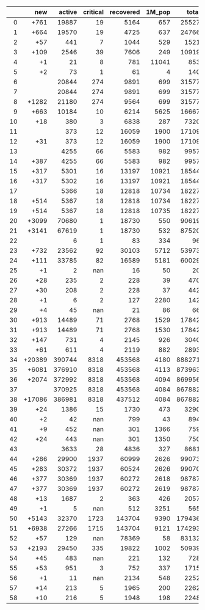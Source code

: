 |    |    new |   active |   critical |   recovered |   1M_pop |   total |
|---:|-------:|---------:|-----------:|------------:|---------:|--------:|
|  0 |   +761 |    19887 |         19 |        5164 |      657 |   25527 |
|  1 |   +664 |    19570 |         19 |        4725 |      637 |   24766 |
|  2 |    +57 |      441 |          7 |        1044 |      529 |    1521 |
|  3 |   +109 |     2546 |         39 |        7606 |      249 |   10919 |
|  4 |     +1 |       21 |          8 |         781 |    11041 |     853 |
|  5 |     +2 |       73 |          1 |          61 |        4 |     140 |
|  6 |        |    20844 |        274 |        9891 |      699 |   31577 |
|  7 |        |    20844 |        274 |        9891 |      699 |   31577 |
|  8 |  +1282 |    21180 |        274 |        9564 |      699 |   31577 |
|  9 |   +663 |    10184 |         10 |        6214 |     5625 |   16667 |
| 10 |    +18 |      380 |          3 |        6838 |      287 |    7320 |
| 11 |        |      373 |         12 |       16059 |     1900 |   17109 |
| 12 |    +31 |      373 |         12 |       16059 |     1900 |   17109 |
| 13 |        |     4255 |         66 |        5583 |      982 |    9957 |
| 14 |   +387 |     4255 |         66 |        5583 |      982 |    9957 |
| 15 |   +317 |     5301 |         16 |       13197 |    10921 |   18544 |
| 16 |   +317 |     5302 |         16 |       13197 |    10921 |   18544 |
| 17 |        |     5366 |         18 |       12818 |    10734 |   18227 |
| 18 |   +514 |     5367 |         18 |       12818 |    10734 |   18227 |
| 19 |   +514 |     5367 |         18 |       12818 |    10735 |   18227 |
| 20 |  +3099 |    70680 |          1 |       18730 |      550 |   90619 |
| 21 |  +3141 |    67619 |          1 |       18730 |      532 |   87520 |
| 22 |        |        6 |          1 |          83 |      334 |      96 |
| 23 |   +732 |    23562 |         92 |       30103 |     5712 |   53973 |
| 24 |   +111 |    33785 |         82 |       16589 |     5181 |   60029 |
| 25 |     +1 |        2 |        nan |          16 |       50 |      20 |
| 26 |    +28 |      235 |          2 |         228 |       39 |     470 |
| 27 |    +30 |      208 |          2 |         228 |       37 |     442 |
| 28 |     +1 |        6 |          2 |         127 |     2280 |     142 |
| 29 |     +4 |       45 |        nan |          21 |       86 |      66 |
| 30 |   +913 |    14489 |         71 |        2768 |     1529 |   17842 |
| 31 |   +913 |    14489 |         71 |        2768 |     1530 |   17842 |
| 32 |   +147 |      731 |          4 |        2145 |      926 |    3040 |
| 33 |    +61 |      611 |          4 |        2119 |      882 |    2893 |
| 34 | +20389 |   390744 |       8318 |      453568 |     4180 |  888271 |
| 35 |  +6081 |   376910 |       8318 |      453568 |     4113 |  873963 |
| 36 |  +2074 |   372992 |       8318 |      453568 |     4094 |  869956 |
| 37 |        |   370925 |       8318 |      453568 |     4084 |  867882 |
| 38 | +17086 |   386981 |       8318 |      437512 |     4084 |  867882 |
| 39 |    +24 |     1386 |         15 |        1730 |      473 |    3290 |
| 40 |     +2 |       42 |        nan |         799 |       43 |     894 |
| 41 |     +9 |      452 |        nan |         301 |     1366 |     759 |
| 42 |    +24 |      443 |        nan |         301 |     1350 |     750 |
| 43 |        |     3633 |         28 |        4836 |      327 |    8681 |
| 44 |   +286 |    29900 |       1937 |       60999 |     2626 |   99073 |
| 45 |   +283 |    30372 |       1937 |       60524 |     2626 |   99070 |
| 46 |   +377 |    30369 |       1937 |       60272 |     2618 |   98787 |
| 47 |   +377 |    30369 |       1937 |       60272 |     2619 |   98787 |
| 48 |    +13 |     1687 |          2 |         363 |      426 |    2057 |
| 49 |     +1 |        5 |        nan |         512 |     3251 |     565 |
| 50 |  +5143 |    32370 |       1723 |      143704 |     9390 |  179436 |
| 51 |  +6938 |    27266 |       1715 |      143704 |     9121 |  174293 |
| 52 |    +57 |      129 |        nan |       78369 |       58 |   83132 |
| 53 |  +2193 |    29450 |        335 |       19822 |     1002 |   50939 |
| 54 |    +45 |      483 |        nan |         221 |      132 |     728 |
| 55 |    +53 |      951 |          3 |         752 |      337 |    1715 |
| 56 |     +1 |       11 |        nan |        2134 |      548 |    2252 |
| 57 |    +14 |      213 |          5 |        1965 |      200 |    2262 |
| 58 |    +10 |      216 |          5 |        1948 |      198 |    2248 |